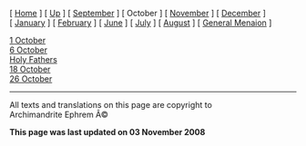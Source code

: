 \[ [Home](index.md) \] \[ [Up](menaion.md) \]
\[ [September](sep-int.md) \] \[ October \] \[ [November](nov-int.md) \]
\[ [December](dec-int.md) \] \[ [January](jan-int.md) \]
\[ [February](february.md) \] \[ [June](Menaion-June.md) \]
\[ [July](july1.md) \] \[ [August](aug.md) \]
\[ [General Menaion](general.md) \]

[1 October](1october.md)\
[6 October](6october.md)\
[Holy Fathers](octpate.md)\
[18 October](18october.md)\
[26 October](26oct.md)

------------------------------------------------------------------------

All texts and translations on this page are copyright to\
Archimandrite Ephrem Â©

**This page was last updated on 03 November 2008**
